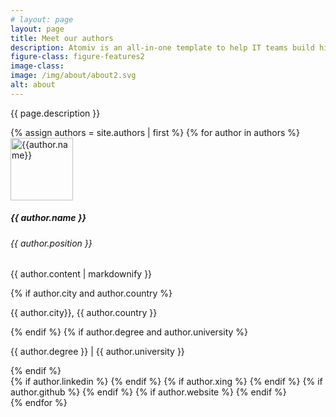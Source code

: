 ```yaml
---
# layout: page
layout: page
title: Meet our authors
description: Atomiv is an all-in-one template to help IT teams build high quality software faster. It is built specifically for enterprise software development needs, covering project management, architecture and development. Atomiv is rooted in best practices in enterprise architecture, providing a standardized software solution template. This provides your software teams with a clean architecture foundation, so that they can quickly and easily build quality software. Atomiv is open source (MIT licence) so it can be freely used both for commercial purposes.
figure-class: figure-features2
image-class:
image: /img/about/about2.svg
alt: about
---
```


<!-- Promo / Benefits -->
<article class="ov-about">
    <div class="container">
        <div class="about-intro">
            <p>{{ page.description }}</p>
        </div>
        <!-- site.authors -->
            {% assign authors = site.authors | first %}
            {% for author in authors %}
            <div class="row ov-about-row">
                <div class="col-12">
                    <div class="d-md-flex align-items-center">
                        <div>
                            <!-- TO DO VC increment version number when changing image -->
                            <img height="100" width="100" src="{{ site.url }}/img/about/team/{{ author.photo }}?v=4" alt="{{author.name}}"
                            class="img-fluid w-100 profile-img">
                        </div>
                        <div>
                            <h5>{{ author.name }}</h5>
                            <h6>{{ author.position }}</h6>
                            <p>{{ author.content | markdownify }}</p>
                            {% if author.city and author.country %}
                            <p class="mb-1 mb-md-0">{{ author.city}}, {{ author.country }}</p>
                            {% endif %}
                            {% if author.degree and author.university %}
                            <p class="mt-0 mb-4 mb-md-3">{{ author.degree }} | {{ author.university }}</p>
                            {% endif %}
                            <div style="">
                                {% if author.linkedin %}
                                <a href="{{ author.linkedin }}" target="_blank"><i class="fab fa-linkedin"></i></a>
                                {% endif %}
                                {% if author.xing %}
                                <a href="{{ author.xing }}" target="_blank"><i class="fab fa-xing"></i></a>
                                {% endif %}
                                {% if author.github %}
                                <a href="{{ author.github }}" target="_blank"><i class="fab fa-github"></i></a>
                                {% endif %}
                                {% if author.website %}
                                <a href="{{ author.website }}" target="_blank"><i class="fa fa-globe"></i></a>
                                {% endif %}
                            </div>
                        </div>
                    </div>
                </div>
            </div>
            {% endfor %}
    </div>
</article>



